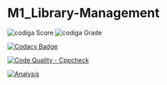 # M1_Library-Management

![codiga Score](https://api.codiga.io/project/32271/score/svg)
![codiga Grade](https://api.codiga.io/project/32271/status/svg)

[![Codacy Badge](https://app.codacy.com/project/badge/Grade/8d3fbf28ac154572bedd91f75f8e6718)](https://www.codacy.com/gh/Balaveeraseshu/M1_Library-Management/dashboard?utm_source=github.com&amp;utm_medium=referral&amp;utm_content=Balaveeraseshu/M1_Library-Management&amp;utm_campaign=Badge_Grade)

[![Code Quality - Cppcheck](https://github.com/Balaveeraseshu/M1_Library-Management/actions/workflows/c-cpp.yml/badge.svg)](https://github.com/Balaveeraseshu/M1_Library-Management/actions/workflows/c-cpp.yml)

[![Analysis](https://github.com/Balaveeraseshu/M1_Library-Management/actions/workflows/Analysis.yml/badge.svg)](https://github.com/Balaveeraseshu/M1_Library-Management/actions/workflows/Analysis.yml)
